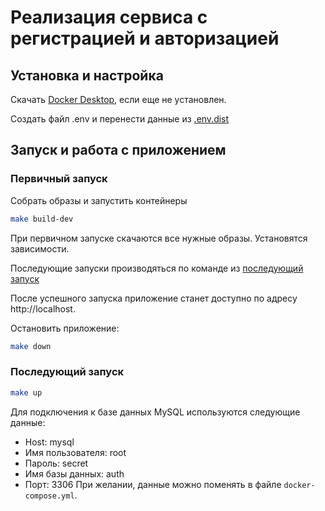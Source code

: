 # Реализация сервиса с регистрацией и авторизацией

## Установка и настройка

Скачать [Docker Desktop](https://www.docker.com/products/docker-desktop/), если еще не установлен.

Создать файл .env и перенести данные из [.env.dist](.env.dist)

## Запуск и работа с приложением

### Первичный запуск

Собрать образы и запустить контейнеры
```bash
make build-dev
```

При первичном запуске скачаются все нужные образы. Установятся зависимости.

Последующие запуски производяться по команде из [последующий запуск](#последующий-запуск)

После успешного запуска приложение станет доступно по адресу http://localhost.

Остановить приложение:
```bash
make down
```

### Последующий запуск
```bash
make up
```

Для подключения к базе данных MySQL используются следующие данные:
- Host: mysql
- Имя пользователя: root
- Пароль: secret
- Имя базы данных: auth
- Порт: 3306
При желании, данные можно поменять в файле `docker-compose.yml`.
